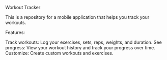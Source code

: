
Workout Tracker

This is a repository for a mobile application that helps you track your workouts.

Features:

Track workouts: Log your exercises, sets, reps, weights, and duration.
See progress: View your workout history and track your progress over time.
Customize: Create custom workouts and exercises.
